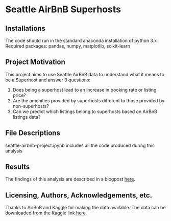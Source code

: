 # Seattle AirBnB Superhosts

## Installations
The code should run in the standard anaconda installation of python 3.x
Required packages: pandas, numpy, matplotlib, scikit-learn

## Project Motivation
This project aims to use Seattle AirBnB data to understand what it means to be a Superhost and answer 3 questions:
1. Does being a superhost lead to an increase in booking rate or listing price?
2. Are the amenities provided by superhosts different to those provided by non-superhosts?
3. Can we predict which listings belong to superhosts based on AirBnB listings data?

## File Descriptions
seattle-airbnb-project.ipynb includes all the code produced during this analysis

## Results
The findings of this analysis are described in a blogpost [here](https://www.kaggle.com/datasets/airbnb/seattle?resource=download).  

## Licensing, Authors, Acknowledgements, etc.

Thanks to AirBnB and Kaggle for making the data available. The data can be downloaded from the Kaggle link [here](https://www.kaggle.com/datasets/airbnb/seattle?resource=download).  
